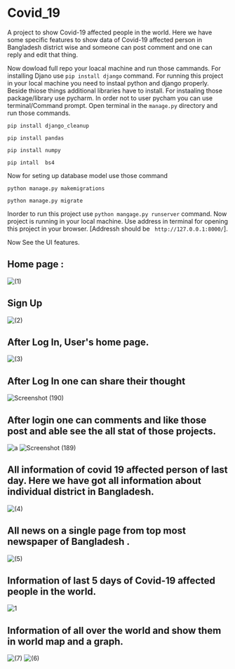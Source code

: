 # Covid_19
A project to show Covid-19 affected people in the world. Here we have some specific features to show data of Covid-19 affected person in Bangladesh district wise and someone can post comment and one can reply and edit that thing.

Now dowload full repo your loacal machine and run those cammands.
For installing Djano use `pip install django` command.
For running this project in your local machine you need to instaal python and django properly.
Beside thiose things additional libraries have to install.
For instaaling those package/library use pycharm.
In order not to user pycham you can use terminal/Command prompt. Open terminal in the `manage.py` directory and run those commands.

`pip install django_cleanup`

`pip install pandas`

`pip install numpy`

`pip intall  bs4`

Now for seting up database model use those command

`python manage.py makemigrations`

`python manage.py migrate`

Inorder to run this project use `python mangage.py runserver` command.
Now project is running in your local machine. Use address in terminal for opening this project in your browser.
[Addressh should be ` http://127.0.0.1:8000/`].

Now See the UI features.
## Home page :
![(1)](https://user-images.githubusercontent.com/33740662/107370298-fcccec80-6b0c-11eb-946c-122e038b0db2.jpg)

## Sign Up 
![(2)](https://user-images.githubusercontent.com/33740662/107370345-0e15f900-6b0d-11eb-9ecb-93a790cf007d.jpg)

## After Log In, User's home page.
![(3)](https://user-images.githubusercontent.com/33740662/107370399-1ff79c00-6b0d-11eb-9bd3-0b15d4470a63.jpg)

## After Log In one can share their thought
![Screenshot (190)](https://user-images.githubusercontent.com/33740662/107370641-71a02680-6b0d-11eb-9409-3b442a8b1ac8.png)

## After login one can comments and like those post and able see the all stat of those projects.
![a](https://user-images.githubusercontent.com/33740662/107370820-ad3af080-6b0d-11eb-8b13-27309a0594c3.png)
![Screenshot (189)](https://user-images.githubusercontent.com/33740662/107370832-b1ffa480-6b0d-11eb-9f0d-ceb7d46899fe.png)

## All information of covid 19 affected person of last day. Here we have got all information about individual district in Bangladesh.
![(4)](https://user-images.githubusercontent.com/33740662/107371001-ebd0ab00-6b0d-11eb-8a85-15f40a6cfe8d.jpg)

## All news on a single page from top most newspaper of Bangladesh .
![(5)](https://user-images.githubusercontent.com/33740662/107371065-0440c580-6b0e-11eb-849a-e6c7f915a4f9.jpg)

## Information of last 5 days of Covid-19 affected people in the world.
![1](https://user-images.githubusercontent.com/33740662/107371147-1f133a00-6b0e-11eb-8d36-b949d2c7a7a7.jpg)

## Information of all over the world and show them in world map and a graph.
![(7)](https://user-images.githubusercontent.com/33740662/107371382-6e596a80-6b0e-11eb-92eb-2b63dbd30127.jpg)
![(6)](https://user-images.githubusercontent.com/33740662/107371393-71ecf180-6b0e-11eb-8111-435a44e80ddc.jpg)


